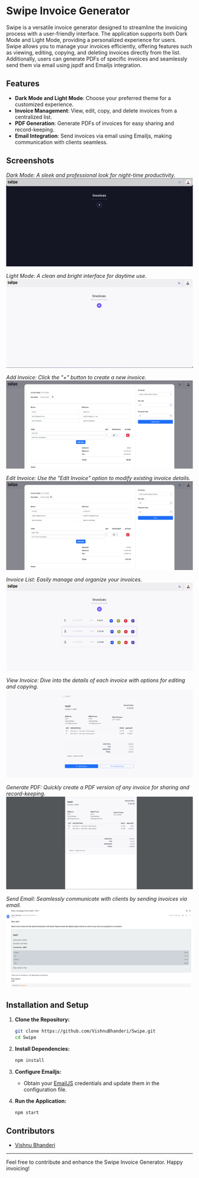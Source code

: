 # Swipe Invoice Generator

Swipe is a versatile invoice generator designed to streamline the invoicing process with a user-friendly interface. The application supports both Dark Mode and Light Mode, providing a personalized experience for users. Swipe allows you to manage your invoices efficiently, offering features such as viewing, editing, copying, and deleting invoices directly from the list. Additionally, users can generate PDFs of specific invoices and seamlessly send them via email using jspdf and Emailjs integration.

## Features

- **Dark Mode and Light Mode**: Choose your preferred theme for a customized experience.
- **Invoice Management**: View, edit, copy, and delete invoices from a centralized list.
- **PDF Generation**: Generate PDFs of invoices for easy sharing and record-keeping.
- **Email Integration**: Send invoices via email using Emailjs, making communication with clients seamless.

## Screenshots

*Dark Mode: A sleek and professional look for night-time productivity.*
![Dark Mode](/screenshots/DarkMode.png)

*Light Mode: A clean and bright interface for daytime use.*
![Light Mode](/screenshots/lightMode.png)

*Add Invoice: Click the "+" button to create a new invoice.*
![Add Invoice](/screenshots/AddInvoice.png)

*Edit Invoice: Use the "Edit Invoice" option to modify existing invoice details.*
![Edit Invoice](/screenshots/editInvoice.png)

*Invoice List: Easily manage and organize your invoices.*
![Invoice List](/screenshots/ListOfInvoice.png)

*View Invoice: Dive into the details of each invoice with options for editing and copying.*
![View Invoice](/screenshots/viewInvoice.png)

*Generate PDF: Quickly create a PDF version of any invoice for sharing and record-keeping.*
![Generated PDF](/screenshots/PDF.png)

*Send Email: Seamlessly communicate with clients by sending invoices via email.*
![Send Email](/screenshots/Email.png)

## Installation and Setup

1. **Clone the Repository:**
   ```bash
   git clone https://github.com/VishnuBhanderi/Swipe.git
   cd Swipe
   ```

2. **Install Dependencies:**
   ```bash
   npm install
   ```

3. **Configure Emailjs:**
   - Obtain your [EmailJS](https://www.emailjs.com/)  credentials and update them in the configuration file.

4. **Run the Application:**
   ```bash
   npm start
   ```

## Contributors

- [Vishnu Bhanderi](https://github.com/VishnuBhanderi)

---

Feel free to contribute and enhance the Swipe Invoice Generator. Happy invoicing!